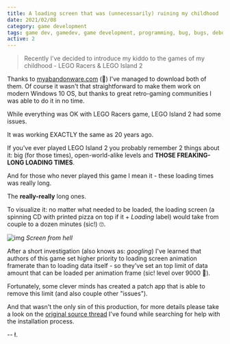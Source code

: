 ```yaml
---
title: A loading screen that was (unnecessarily) ruining my childhood
date: 2021/02/08
category: game development
tags: game dev, gamedev, game development, programming, bug, bugs, debugging, retro, lego, lego island 2, brickster revenge
active: 2
---
```


> Recently I've decided to introduce my kiddo to the games of my childhood - LEGO Racers & LEGO Island 2

Thanks to [myabandonware.com](http://myabandonware.com) (💛) I've managed to download both of them. Of course it wasn't that straightforward to make them work on modern Windows 10 OS, but thanks to great retro-gaming communities I was able to do it in no time.

While everything was OK with LEGO Racers game, LEGO Island 2 had some issues.

It was working EXACTLY the same as 20 years ago.

If you've ever played LEGO Island 2 you probably remember 2 things about it: big (for those times), open-world-alike levels and **THOSE FREAKING-LONG LOADING TIMES**.

And for those who never played this game I mean it - these loading times was really long.

The **really-really** long ones.

To visualize it: no matter what needed to be loaded, the loading screen (a spinning CD with printed pizza on top if it + *Loading* label) would take from couple to a dozen minutes (sic!) 🙄.

![img](/static/lego-island-loading.jpg)
*Screen from hell*

After a short investigation (also knows as: *googling*) I've learned that authors of this game set higher priority to loading screen animation framerate than to loading data itself - so they've set an top limit of data amount that can be loaded per animation frame (sic! level over 9000 🤣).

Fortunately, some clever minds has created a patch app that is able to remove this limit (and also couple other "issues").

And that wasn't the only sin of this production, for more details please take a look on the [original source thread](https://www.rockraidersunited.com/topic/6724-the-sins-of-lego-island-2/) I've found while searching for help with the installation process.

-- ł.

